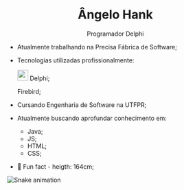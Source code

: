   <h1 align="center">Ângelo Hank</h1>
  <p align="center">Programador Delphi</p>
  
- Atualmente trabalhando na Precisa Fábrica de Software;
- Tecnologias utilizadas profissionalmente: 
    <p> <img src="https://www.embarcadero.com/images/logos/logo-page/Delphi_FINAL_ICONS_1024.png" width="25"> Delphi; </p>
    Firebird;
    
- Cursando Engenharia de Software na UTFPR;
- Atualmente buscando aprofundar conhecimento em:
    - Java;
    - JS;
    - HTML;
    - CSS;

- 🤡 Fun fact - heigth: 164cm;

![Snake animation](https://github.com/littleMen21/littleMen21/blob/output/github-contribution-grid-snake.svg)

